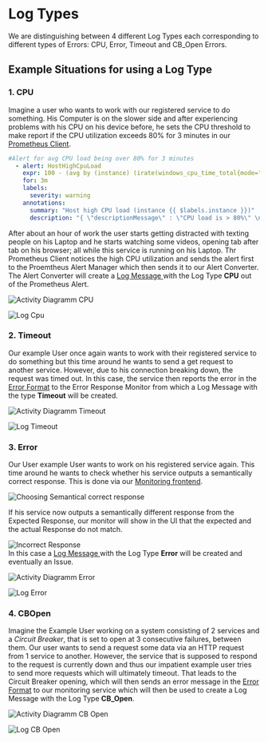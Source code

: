 # Log Types

We are distinguishing between 4 different Log Types each corresponding to different types of Errors: CPU, Error, Timeout and CB_Open Errors. 

## Example Situations for using a Log Type

### 1. CPU
Imagine a user who wants to work with our registered service to do something. His Computer is on the slower side and after experiencing problems with his CPU on his device before, he sets the CPU threshold to make report if the CPU utilization exceeds 80% for 3 minutes in our [Prometheus Client](https://github.com/ccims/overview-and-documentation/blob/gh-pages/alert-converter.md).
```yaml
#Alert for avg CPU load being over 80% for 3 minutes
  - alert: HostHighCpuLoad
    expr: 100 - (avg by (instance) (irate(windows_cpu_time_total{mode="idle"}[1m])) * 100) > 80
    for: 3m
    labels:
      severity: warning
    annotations:
      summary: "Host high CPU load (instance {{ $labels.instance }})"
      description: "{ \"descriptionMessage\" : \"CPU load is > 80%\" \n , \"LogType\" : \"cpu\" \n , \"VALUE\" : {{$value}} }"
```
After about an hour of work the user starts getting distracted with texting people on his Laptop and he starts watching some videos, opening tab after tab on his browser; all while this service is running on his Laptop. Thr Prometheus Client notices the high CPU utilization and sends the alert first to the Proemtheus Alert Manager which then sends it to our Alert Converter. The Alert Converter will create a  [Log Message ](https://github.com/ccims/logging-message-format/blob/dev/src/logging-message-format.ts) with the Log Type **CPU** out of the Prometheus Alert. 

 ![Activity Diagramm CPU](https://i.gyazo.com/a39446db7786176d20b5b845cd01a79d.png)

 ![Log Cpu](https://github.com/ccims/overview-and-documentation/blob/master/formats/LogMessageFormat/Example_Logs_model/CPU_Log.png?raw=true)

### 2. Timeout 
Our example User once again wants to work with their registered service to do something but this time around he wants to send a get request to another service. However, due to his connection breaking down, the request was timed out. In this case, the service then reports the error in the [Error Format](https://github.com/ccims/logging-message-format/blob/dev/src/error-format.ts) to the Error Response Monitor from which a Log Message with the type **Timeout** will be created. 

 ![Activity Diagramm Timeout](https://i.gyazo.com/e236ceb8d854a8764c39d12dc15cfabc.png)

![Log Timeout](https://github.com/ccims/overview-and-documentation/blob/master/formats/LogMessageFormat/Example_Logs_model/Timeout_Log.png?raw=true)

### 3. Error 
Our User example User wants to work on his registered service again. This time around he wants to check whether his service outputs a semantically correct response. This is done via our [Monitoring frontend](https://github.com/ccims/monitoring-frontend). 

![Choosing Semantical correct response](https://i.gyazo.com/c5694c97e3c9a6fb9bdd8019123c11b3.png)

If his service now outputs a semantically different response from the Expected Response, our monitor will show in the UI that the expected and the actual Response do not match.

![Incorrect Response](https://i.gyazo.com/111c3fbaf6ca706d96efd9506c52c168.png)\
 In this case a [Log Message ](https://github.com/ccims/logging-message-format/blob/dev/src/logging-message-format.ts) with the Log Type **Error** will be created and eventually an Issue. 

![Activity Diagramm Error](https://i.gyazo.com/75e33837f116aaf1a37fb2facb5b64d8.png)

![Log Error](https://github.com/ccims/overview-and-documentation/blob/master/formats/LogMessageFormat/Example_Logs_model/Error_Response_Log.png?raw=true)

### 4. CBOpen
Imagine the Example User working on a system consisting of 2 services and a *Circuit Breaker*, that is set to open at 3 consecutive failures, between them. Our user wants to send a request some data via an HTTP request from 1 service to another. However, the service that is supposed to respond to the request is currently down and thus our impatient example user tries to send more requests which will ultimately timeout. That leads to the Circuit Breaker opening, which will then sends an error message in the [Error Format](https://github.com/ccims/logging-message-format/blob/dev/src/error-format.ts) to our monitoring service which will then be used to create a Log Message with the Log Type **CB_Open**.

![Activity Diagramm CB Open](https://i.gyazo.com/61eeec2fca77d22f95fe2892eddde621.png)

![Log CB Open](https://github.com/ccims/overview-and-documentation/blob/master/formats/LogMessageFormat/Example_Logs_model/CBOpen_Log.png?raw=true)

